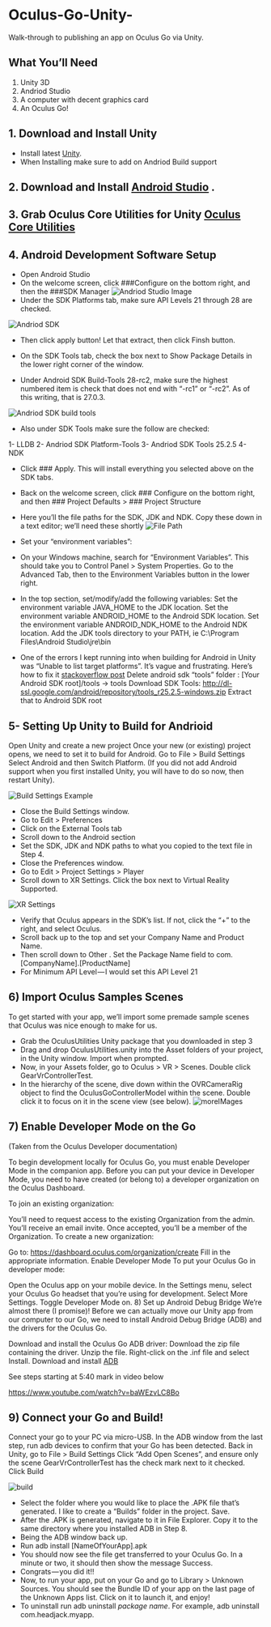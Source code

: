 # Oculus-Go-Unity-
Walk-through to publishing an app on Oculus Go via Unity. 

## What You’ll Need

1.	Unity 3D
2.	Andriod Studio
3.	A computer with decent graphics card
4.	An Oculus Go!

## 1.	Download and Install Unity 
-	Install latest [Unity](https://unity3d.com/get-unity/download/archive).
-	 When Installing make sure to add on Andriod Build support

## 2.	Download and Install [Android Studio](https://developer.android.com/studio/) .

## 3.	Grab Oculus Core Utilities for Unity [Oculus Core Utilities](https://developer.oculus.com/downloads/unity/)
## 4.	Android Development Software Setup
-	Open Android Studio 
-	On the welcome screen, click ###Configure on the bottom right, and then the ###SDK Manager 
![Andriod Studio Image](https://cdn-images-1.medium.com/max/1400/1*Iuxvu3UVvkXmX4jdKW8VHw.png)
-	Under the SDK Platforms tab, make sure API Levels 21 through 28 are checked.


![Andriod SDK](https://i.ibb.co/xFTTKP2/API-Levels.png)
- Then click apply button! Let that extract, then click Finsh button.

-	On the SDK Tools tab, check the box next to Show Package Details in the lower right corner of the window.

-	Under Android SDK Build-Tools 28-rc2, make sure the highest numbered item is check that does not end with “-rc1” or “-rc2”. As of this writing, that is 27.0.3.

![Andriod SDK build tools](https://cdn-images-1.medium.com/max/800/1*6dwO0ZaePdAx8IAzOsf7mA.png)

-	Also under SDK Tools make sure the follow are checked:

1-	LLDB
2-	Andriod SDK Platform-Tools
3-	Andriod SDK Tools 25.2.5
4-	NDK

-	Click ### Apply. This will install everything you selected above on the SDK tabs.
-	Back on the welcome screen, click ### Configure on the bottom right, and then ### Project Defaults > ### Project Structure
-	Here you’ll the file paths for the SDK, JDK and NDK. Copy these down in a text editor; we’ll need these shortly
![File Path](https://cdn-images-1.medium.com/max/1200/1*563lDaV1n6KiTjwcVBoLPg.png) 

-	Set your “environment variables”:
-	On your Windows machine, search for “Environment Variables”. This should take you to Control Panel > System Properties. Go to the Advanced Tab, then to the Environment Variables button in the lower right.
-	In the top section, set/modify/add the following variables:
Set the environment variable JAVA_HOME to the JDK location.
Set the environment variable ANDROID_HOME to the Android SDK location.
Set the environment variable ANDROID_NDK_HOME to the Android NDK location.
Add the JDK tools directory to your PATH, ie C:\Program Files\Android Studio\jre\bin

-	One of the errors I kept running into when building for Android in Unity was “Unable to list target platforms”. It’s vague and frustrating. Here’s how to fix it [stackoverflow post]( https://stackoverflow.com/questions/42538433/not-finding-android-sdk-unity#)
Delete android sdk “tools” folder : [Your Android SDK root]/tools -> tools
Download SDK Tools: http://dl-ssl.google.com/android/repository/tools_r25.2.5-windows.zip
Extract that to Android SDK root

## 5-	Setting Up Unity to Build for Andrioid 

Open Unity and create a new project
Once your new (or existing) project opens, we need to set it to build for Android.
Go to File > Build Settings
Select Android and then Switch Platform. (If you did not add Android support when you first installed Unity, you will have to do so now, then restart Unity). 

![Build Settings Example](https://cdn-images-1.medium.com/max/1000/1*lPGanaP_pgO_Kwc3PQb9YQ.png )

-	Close the Build Settings window.
-	Go to Edit > Preferences
-	Click on the External Tools tab
-	Scroll down to the Android section
-	Set the SDK, JDK and NDK paths to what you copied to the text file in Step 4.
-	Close the Preferences window.
-	Go to Edit > Project Settings > Player
-	Scroll down to XR Settings. Click the box next to Virtual Reality Supported.

![XR Settings](https://cdn-images-1.medium.com/max/800/1*EsjEHBCHTDVB7lGSVrVo6A.png)

-	Verify that Oculus appears in the SDK’s list. If not, click the “+” to the right, and select Oculus.
-	Scroll back up to the top and set your Company Name and Product Name.
-	Then scroll down to Other . Set the Package Name field to com.[CompanyName].[ProductName]
-	For Minimum API Level — I would set this API Level 21

## 6) Import Oculus Samples Scenes

To get started with your app, we’ll import some premade sample scenes that Oculus was nice enough to make for us.

-	Grab the OculusUtilities Unity package that you downloaded in step 3
-	Drag and drop OculusUtilities.unity into the Asset folders of your project, in the Unity window. Import when prompted.
-	Now, in your Assets folder, go to Oculus > VR > Scenes. Double click GearVrControllerTest.
-	In the hierarchy of the scene, dive down within the OVRCameraRig object to find the OculusGoControllerModel within the scene. Double click it to focus on it in the scene view (see below).
![moreIMages](https://cdn-images-1.medium.com/max/800/1*x83k91yw2TfkuS0oG6-t4A.png)

## 7) Enable Developer Mode on the Go
(Taken from the Oculus Developer documentation)

To begin development locally for Oculus Go, you must enable Developer Mode in the companion app. Before you can put your device in Developer Mode, you need to have created (or belong to) a developer organization on the Oculus Dashboard.

To join an existing organization:

You’ll need to request access to the existing Organization from the admin.
You’ll receive an email invite. Once accepted, you’ll be a member of the Organization.
To create a new organization:

Go to: https://dashboard.oculus.com/organization/create
Fill in the appropriate information.
Enable Developer Mode
To put your Oculus Go in developer mode:

Open the Oculus app on your mobile device.
In the Settings menu, select your Oculus Go headset that you’re using for development.
Select More Settings.
Toggle Developer Mode on.
8) Set up Android Debug Bridge
We’re almost there (I promise)! Before we can actually move our Unity app from our computer to our Go, we need to install Android Debug Bridge (ADB) and the drivers for the Oculus Go.

Download and install the Oculus Go ADB driver:
Download the zip file containing the driver.
Unzip the file.
Right-click on the .inf file and select Install.
Download and install [ADB](https://forum.xda-developers.com/showthread.php?t=2588979) 

See steps starting at 5:40 mark in video below

https://www.youtube.com/watch?v=baWEzvLC8Bo

## 9) Connect your Go and Build!
Connect your go to your PC via micro-USB.
In the ADB window from the last step, run adb devices to confirm that your Go has been detected.
Back in Unity, go to File > Build Settings
Click “Add Open Scenes”, and ensure only the scene GearVrControllerTest has the check mark next to it checked.
Click Build

![build](https://cdn-images-1.medium.com/max/800/1*l5D5Khe-a3IVljkOZnd37A.png)

-	Select the folder where you would like to place the .APK file that’s generated. I like to create a “Builds” folder in the project. Save.
-	After the .APK is generated, navigate to it in File Explorer. Copy it to the same directory where you installed ADB in Step 8.
-	Being the ADB window back up.
-	Run adb install [NameOfYourApp].apk
-	You should now see the file get transferred to your Oculus Go. In a minute or two, it should then show the message Success.
-	Congrats — you did it!!
-	Now, to run your app, put on your Go and go to Library > Unknown Sources. You should see the Bundle ID of your app on the last page of the Unknown Apps list. Click on it to launch it, and enjoy!
-	To uninstall run adb uninstall *package name*. For example, adb uninstall com.headjack.myapp.
